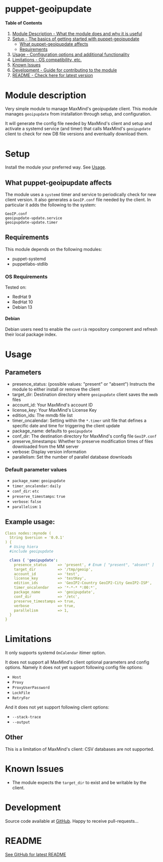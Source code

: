 # puppet-geoipupdate


#### Table of Contents
1. [Module Description - What the module does and why it is useful](#Module%20description)
1. [Setup - The basics of getting started with puppet-geoipupdate](#Setup)
   * [What puppet-geoipupdate affects](#What-puppet-geoipupdate-affects)
   * [Requirements](#Requirements)
1. [Usage - Configuration options and additional functionality](#Usage)
1. [Limitations - OS compatibility, etc.](#Limitations)
1. [Known Issues](#Known%20Issues)
1. [Development - Guide for contributing to the module](#Development)
1. [README - Check here for latest version](#README)

# Module description
Very simple module to manage MaxMind's geoipupdate client.
This module manages `geoipupdate` from installation through setup,
and configuration.

It will generate the config file needed by MaxMind's client and setup and
activate a systemd service (and timer) that calls MaxMind's `geoipupdate`
client to check for new DB file versions and eventually download them.

# Setup
Install the module your preferred way.
See [Usage](#usage).


## What puppet-geoipupdate affects
The module uses a `systemd` timer and service to periodically check for new
client version.
It also generates a `GeoIP.conf` file needed by the client.
In particular it adds the following to the system:
```
GeoIP.conf
geoipupdate-update.service
geoipupdate-update.timer
```

## Requirements
This module depends on the following modules:
- puppet-systemd
- puppetlabs-stdlib

### OS Requirements
Tested on:
- RedHat 9
- RedHat 10
- Debian 13

#### Debian
Debian users need to enable the `contrib` repository component and
refresh their local package index.

# Usage
## Parameters
- presence_status: (possible values: "present" or "absent") Instructs the module to either install or remove the client
- target_dir: Destination directory where `geoipupdate` client saves the `mmdb` files
- account_id: Your MaxMind's account ID
- license_key: Your MaxMind's License Key
- edition_ids: The mmdb file list
- timer_oncalendar: Setting within the `*.timer` unit file that defines a specific date and time for triggering the client update
- package_name: defaults to `geoipupdate`
- conf_dir: The destination directory for MaxMind's config file `GeoIP.conf`
- preserve_timestamps: Whether to preserve modification times of files downloaded from the MM server
- verbose: Display version information
- parallelism: Set the number of parallel database downloads


### Default parameter values
- `package_name`: `geoipupdate`
- `timer_oncalendar`: `daily`
- `conf_dir`: `etc`
- `preserve_timestamps`: `true`
- `verbose`: `false`
- `parallelism`: `1`


## Example usage:
```yaml
Class nodes::mynode (
  String $version = '0.0.1'
) {
  # Using hiera
  #include geoipupdate

  class { 'geoipupdate':
    presence_status     => 'present', # Enum [ "present", "absent" ]
    target_dir          => '/tmp/geoip',
    account_id          => 'test',
    license_key         => 'testKey',
    edition_ids         => 'GeoIP2-Country GeoIP2-City GeoIP2-ISP',
    timer_oncalendar    => '*-*-* *:00:*',
    package_name        => 'geoipupdate',
    conf_dir            => '/etc',
    preserve_timestamps => true,
    verbose             => true,
    parallelism         => 1,
  }
}
```

# Limitations
It only supports systemd `OnCalendar` itimer option.

It does not support all MaxMind's client optional parameters and config options.
Namely it does not yet support following config file options:
- `Host`
- `Proxy`
- `ProxyUserPassword`
- `LockFile`
- `RetryFor`

And it does not yet support following client options:
- `--stack-trace`
- `--output`

## Other
This is a limitation of MaxMind's client: CSV databases are not supported.

# Known Issues
- The module expects the `target_dir` to exist and be writable by the client.

# Development
Source code available at [GitHub](https://github.com/stexads/puppet-geoipupdate).
Happy to receive pull-requests...


# README
[See GitHub for latest README](https://github.com/stexads/puppet-geoipupdate/blob/main/README.md)
